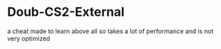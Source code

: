# Doub-CS2-External
a cheat made to learn above all so takes a lot of performance and is not very optimized
